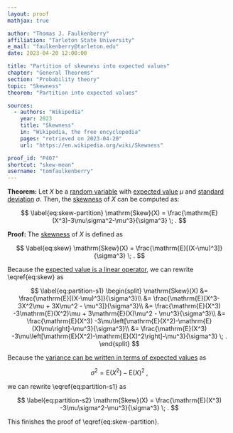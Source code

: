 ```yaml
---
layout: proof
mathjax: true

author: "Thomas J. Faulkenberry"
affiliation: "Tarleton State University"
e_mail: "faulkenberry@tarleton.edu"
date: 2023-04-20 12:00:00

title: "Partition of skewness into expected values"
chapter: "General Theorems"
section: "Probability theory"
topic: "Skewness"
theorem: "Partition into expected values"

sources:
  - authors: "Wikipedia"
    year: 2023
    title: "Skewness"
    in: "Wikipedia, the free encyclopedia"
    pages: "retrieved on 2023-04-20"
    url: "https://en.wikipedia.org/wiki/Skewness"

proof_id: "P407"
shortcut: "skew-mean"
username: "tomfaulkenberry"
---
```



**Theorem:** Let $X$ be a [random variable](/D/rvar) with [expected value](/D/mean) $\mu$ and [standard deviation](/D/std) $\sigma$. Then, the [skewness](/D/skew) of $X$ can be computed as:

$$ \label{eq:skew-partition}
\mathrm{Skew}(X) = \frac{\mathrm{E}(X^3)-3\mu\sigma^2-\mu^3}{\sigma^3} \; .
$$

**Proof:** The [skewness](/D/skew) of $X$ is defined as 

$$ \label{eq:skew}
\mathrm{Skew}(X) = \frac{\mathrm{E}[(X-\mu)^3]}{\sigma^3} \; .
$$

Because the [expected value is a linear operator](/P/mean-lin), we can rewrite \eqref{eq:skew} as

$$ \label{eq:partition-s1}
\begin{split}
\mathrm{Skew}(X) &= \frac{\mathrm{E}[(X-\mu)^3]}{\sigma^3}\\
&= \frac{\mathrm{E}[X^3-3X^2\mu + 3X\mu^2 - \mu^3]}{\sigma^3}\\
&= \frac{\mathrm{E}(X^3) -3\mathrm{E}(X^2)\mu + 3\mathrm{E}(X)\mu^2 - \mu^3}{\sigma^3}\\
&= \frac{\mathrm{E}(X^3) -3\mu\left[\mathrm{E}(X^2)-\mathrm{E}(X)\mu\right]-\mu^3}{\sigma^3}\\
&= \frac{\mathrm{E}(X^3) -3\mu\left[\mathrm{E}(X^2)-\mathrm{E}(X)^2\right]-\mu^3}{\sigma^3} \; .
\end{split}
$$

Because the [variance can be written in terms of expected values](/P/var-mean) as

$$ \label{eq:var-partition}
\sigma^2 = \mathrm{E}(X^2)-\mathrm{E}(X)^2 \; ,
$$

we can rewrite \eqref{eq:partition-s1} as

$$ \label{eq:partition-s2}
\mathrm{Skew}(X) = \frac{\mathrm{E}(X^3) -3\mu\sigma^2-\mu^3}{\sigma^3} \; .
$$

This finishes the proof of \eqref{eq:skew-partition}.